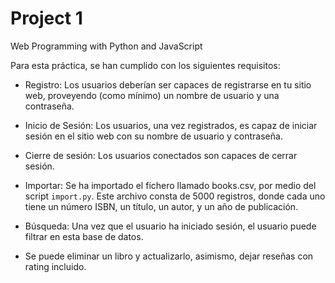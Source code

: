 # Project 1

Web Programming with Python and JavaScript

Para esta práctica, se han cumplido con los siguientes requisitos: 

- Registro: Los usuarios deberían ser capaces de registrarse en tu sitio web, proveyendo (como mínimo) un nombre de usuario y una contraseña.

- Inicio de Sesión: Los usuarios, una vez registrados, es capaz de iniciar sesión en el sitio web con su nombre de usuario y contraseña.

- Cierre de sesión: Los usuarios conectados son capaces de cerrar sesión.

- Importar: Se ha importado el fichero llamado books.csv, por medio del script `import.py`. Este archivo consta de 5000 registros, donde cada uno tiene un número ISBN, un título, un autor, y un año de publicación. 

- Búsqueda: Una vez que el usuario ha iniciado sesión, el usuario puede filtrar en esta base de datos. 

- Se puede eliminar un libro y actualizarlo, asimismo, dejar reseñas con rating incluido.